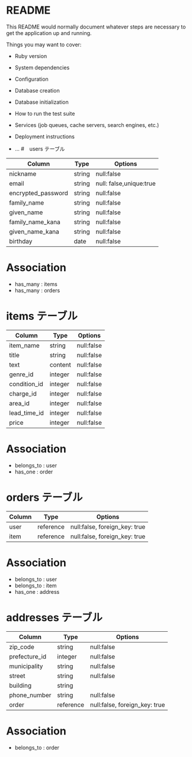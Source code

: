 # README

This README would normally document whatever steps are necessary to get the
application up and running.

Things you may want to cover:

* Ruby version

* System dependencies

* Configuration

* Database creation

* Database initialization

* How to run the test suite

* Services (job queues, cache servers, search engines, etc.)

* Deployment instructions

* ...
#　users テーブル

| Column | Type   | Options     |
| ------ | ------ | ----------- |
|nickname | string |null:false|
|email | string |null: false,unique:true|
|encrypted_password | string |null:false|
|family_name | string |null:false|
|given_name | string |null:false|
|family_name_kana | string |null:false|
|given_name_kana | string |null:false|
|birthday | date |null:false|

# Association

- has_many : items
- has_many : orders

# items テーブル

| Column | Type   | Options     |
| ------ | ------ | ----------- |
|item_name | string |null:false|
|title | string |null:false|
|text | content |null:false|
|genre_id | integer |null:false|
|condition_id | integer |null:false|
|charge_id| integer |null:false|
|area_id | integer |null:false|
|lead_time_id | integer |null:false|
|price| integer |null:false|

# Association

- belongs_to : user
- has_one : order

# orders テーブル

| Column | Type   | Options     |
| ------ | ------ | ----------- |
|user| reference |null:false, foreign_key: true|
|item| reference |null:false, foreign_key: true|

# Association

- belongs_to : user
- belongs_to : item
- has_one : address

# addresses テーブル

| Column | Type   | Options     |
| ------ | ------ | ----------- |
|zip_code| string |null:false|
|prefecture_id| integer |null:false|
|municipality| string |null:false|
|street| string |null:false|
|building| string |        |
|phone_number | string |null:false|
|order| reference |null:false, foreign_key: true|

# Association

- belongs_to : order